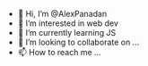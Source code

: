 - 👋 Hi, I’m @AlexPanadan
- 👀 I’m interested in web dev
- 🌱 I’m currently learning JS
- 💞️ I’m looking to collaborate on ...
- 📫 How to reach me ...

<!---
AlexPanadan/AlexPanadan is a ✨ special ✨ repository because its `README.md` (this file) appears on your GitHub profile.
You can click the Preview link to take a look at your changes.
--->
